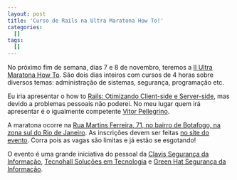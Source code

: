 ```yaml
--- 
layout: post
title: 'Curso de Rails na Ultra Maratona How To!'
categories: 
  []
tags:
  []
---
```



No próximo fim de semana, dias 7 e 8 de novembro, teremos a [II Ultra Maratona How To](http://ultramaratonahowto.com.br). São dois dias inteiros com cursos de 4 horas sobre diversos temas: administração de sistemas, segurança, programação etc.

Eu iria apresentar o how to [Rails: Otimizando Client-side e Server-side](http://www.ultramaratonahowto.com.br/tutoriais/Ultra_Maratona_SL_Rails.pdf), mas devido a problemas pessoais não poderei. No meu lugar quem irá apresentar é o igualmente competente [Vitor Pellegrino](http://vp.blog.br/).

A maratona ocorre na [Rua Martins Ferreira, 71, no bairro de Botafogo, na zona sul do Rio de Janeiro](http://maps.google.com/maps?f=q&source=s_q&hl=en&geocode=&q=Rua+Martins+Ferreira,+71,+no+bairro+de+Botafogo,+Rio+de+Janeiro&sll=-22.954088,-43.194975&sspn=0.009958,0.019634&g=Rua+Martins+Ferreira,+71,+no+bairro+de+Botafogo,+Rio+de+Janeiro&ie=UTF8&hq=&hnear=R.+Martins+Ferreira,+71+-+Botafogo,+Rio+de+Janeiro+-+RJ,+22271-010,+Brazil&ll=-22.954088,-43.194975&spn=0.004979,0.009817&t=h&z=17). As inscrições devem ser feitas [no site do evento](http://www.ultramaratonahowto.com.br/inscricoes.php). Corra pois as vagas são limitas e já estão se esgotando!

O evento é uma grande iniciativa do pessoal da [Clavis Segurança da Informação](http://www.clavis.com.br/), [Tecnohall Soluções em Tecnologia](http://www.tecnohall.com.br/) e [Green Hat Segurança da Informação](http://www.greenhat.com.br/).

